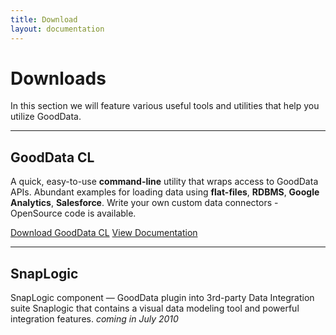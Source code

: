 ```yaml
---
title: Download
layout: documentation
---
```


# Downloads

In this section we will feature various useful tools and utilities that help you utilize GoodData.

-----

## GoodData CL
A quick, easy-to-use **command-line** utility that wraps access to GoodData APIs. Abundant examples for loading data using **flat-files**, **RDBMS**, **Google Analytics**, **Salesforce**. Write your own custom data connectors - OpenSource code is available.

<a class="greenButton" href="http://github.com/gooddata/GoodData-CL/downloads">Download GoodData CL</a>
<a class="greenButton" href="/gooddata-cl">View Documentation</a>

-----

## SnapLogic
SnapLogic component &mdash; GoodData plugin into 3rd-party Data Integration suite Snaplogic that contains a visual data modeling tool and powerful integration features. *coming in July 2010*